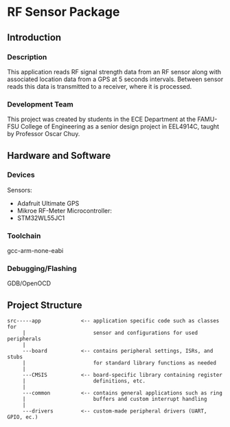 # RF Sensor Package 

## Introduction
### Description 
This application reads RF signal strength data from an RF sensor along with 
associated location data from a GPS at 5 seconds intervals. Between sensor
reads this data is transmitted to a receiver, where it is processed.
### Development Team
This project was created by students in the ECE Department at the FAMU-FSU 
College of Engineering as a senior design project in EEL4914C, taught by
Professor Oscar Chuy. 

## Hardware and Software
### Devices 
Sensors:
- Adafruit Ultimate GPS
- Mikroe RF-Meter
Microcontroller:
- STM32WL55JC1
### Toolchain
gcc-arm-none-eabi
### Debugging/Flashing
GDB/OpenOCD

## Project Structure

    src-----app             <-- application specific code such as classes for
         |                      sensor and configurations for used peripherals 
         |
         ---board           <-- contains peripheral settings, ISRs, and stubs
         |                      for standard library functions as needed
         |
         ---CMSIS           <-- board-specific library containing register
         |                      definitions, etc.
         |
         ---common          <-- contains general applications such as ring 
         |                      buffers and custom interrupt handling
         |
         ---drivers         <-- custom-made peripheral drivers (UART, GPIO, ec.)


